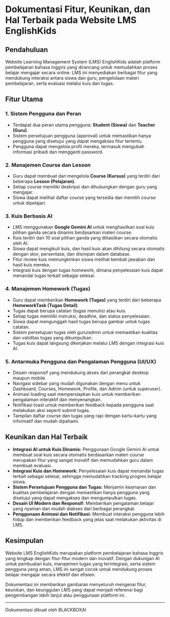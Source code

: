 # Dokumentasi Fitur, Keunikan, dan Hal Terbaik pada Website LMS EnglishKids

## Pendahuluan
Website Learning Management System (LMS) EnglishKids adalah platform pembelajaran bahasa Inggris yang dirancang untuk memudahkan proses belajar mengajar secara online. LMS ini menyediakan berbagai fitur yang mendukung interaksi antara siswa dan guru, pengelolaan materi pembelajaran, serta evaluasi melalui kuis dan tugas.

## Fitur Utama

### 1. Sistem Pengguna dan Peran
- Terdapat dua peran utama pengguna: **Student (Siswa)** dan **Teacher (Guru)**.
- Sistem persetujuan pengguna (approval) untuk memastikan hanya pengguna yang disetujui yang dapat mengakses fitur tertentu.
- Pengguna dapat mengelola profil mereka, termasuk mengubah informasi pribadi dan mengganti password.

### 2. Manajemen Course dan Lesson
- Guru dapat membuat dan mengelola **Course (Kursus)** yang terdiri dari beberapa **Lesson (Pelajaran)**.
- Setiap course memiliki deskripsi dan dihubungkan dengan guru yang mengajar.
- Siswa dapat melihat daftar course yang tersedia dan memilih course untuk dipelajari.

### 3. Kuis Berbasis AI
- LMS menggunakan **Google Gemini AI** untuk menghasilkan soal kuis pilihan ganda secara dinamis berdasarkan materi course.
- Kuis terdiri dari 10 soal pilihan ganda yang dihasilkan secara otomatis oleh AI.
- Siswa dapat mengikuti kuis, dan hasil kuis akan dihitung secara otomatis dengan skor, persentase, dan disimpan dalam database.
- Fitur review kuis memungkinkan siswa melihat kembali jawaban dan hasil kuis mereka.
- Integrasi kuis dengan tugas homework, dimana penyelesaian kuis dapat menandai tugas terkait sebagai selesai.

### 4. Manajemen Homework (Tugas)
- Guru dapat memberikan **Homework (Tugas)** yang terdiri dari beberapa **HomeworkTask (Tugas Detail)**.
- Tugas dapat berupa catatan (tugas menulis) atau kuis.
- Setiap tugas memiliki instruksi, deadline, dan status penyelesaian.
- Siswa dapat mengunggah hasil tugas berupa gambar untuk tugas catatan.
- Sistem persetujuan tugas oleh guru/admin untuk memastikan kualitas dan validitas tugas yang dikumpulkan.
- Tugas kuis dapat langsung dikerjakan melalui LMS dengan integrasi kuis AI.

### 5. Antarmuka Pengguna dan Pengalaman Pengguna (UI/UX)
- Desain responsif yang mendukung akses dari perangkat desktop maupun mobile.
- Navigasi sidebar yang mudah digunakan dengan menu untuk Dashboard, Courses, Homework, Profile, dan Admin (untuk superuser).
- Animasi loading saat mempersiapkan kuis untuk memberikan pengalaman interaktif dan menyenangkan.
- Notifikasi toast untuk memberikan feedback kepada pengguna saat melakukan aksi seperti submit tugas.
- Tampilan daftar course dan tugas yang rapi dengan kartu-kartu yang informatif dan mudah dipahami.

## Keunikan dan Hal Terbaik

- **Integrasi AI untuk Kuis Dinamis:** Penggunaan Google Gemini AI untuk membuat soal kuis secara otomatis berdasarkan materi course merupakan fitur yang sangat inovatif dan memudahkan guru dalam membuat evaluasi.
- **Integrasi Kuis dan Homework:** Penyelesaian kuis dapat menandai tugas terkait sebagai selesai, sehingga memudahkan tracking progres belajar siswa.
- **Sistem Persetujuan Pengguna dan Tugas:** Menjamin keamanan dan kualitas pembelajaran dengan memastikan hanya pengguna yang disetujui yang dapat mengakses dan mengumpulkan tugas.
- **Desain UI Modern dan Responsif:** Memberikan pengalaman belajar yang nyaman dan mudah diakses dari berbagai perangkat.
- **Penggunaan Animasi dan Notifikasi:** Membuat interaksi pengguna lebih hidup dan memberikan feedback yang jelas saat melakukan aktivitas di LMS.

## Kesimpulan
Website LMS EnglishKids merupakan platform pembelajaran bahasa Inggris yang lengkap dengan fitur-fitur modern dan inovatif. Dengan dukungan AI untuk pembuatan kuis, manajemen tugas yang terintegrasi, serta sistem pengguna yang aman, LMS ini sangat cocok untuk mendukung proses belajar mengajar secara efektif dan efisien.

Dokumentasi ini memberikan gambaran menyeluruh mengenai fitur, keunikan, dan keunggulan LMS yang dapat menjadi referensi bagi pengembangan lebih lanjut atau penggunaan platform ini.

---
Dokumentasi dibuat oleh BLACKBOXAI
